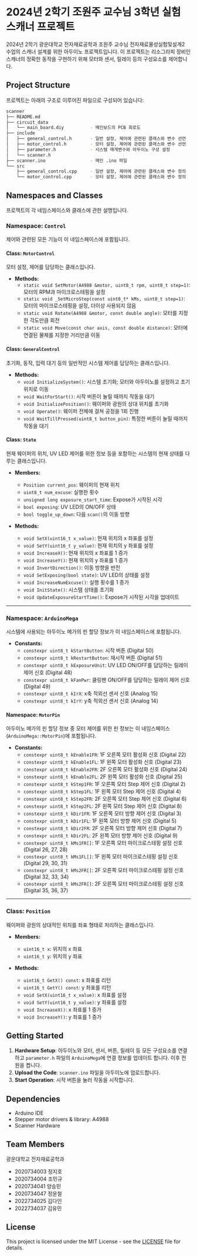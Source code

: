 # 2024년 2학기 조원주 교수님 3학년 실험 스캐너 프로젝트

2024년 2학기 광운대학교 전자재료공학과 조원주 교수님 전자재료물성실험및설계2 수업의 스캐너 설계를 위한 아두이노 프로젝트입니다. 이 프로젝트는 리소그라피 장비인 스캐너의 정확한 동작을 구현하기 위해 모터와 센서, 릴레이 등의 구성요소를 제어합니다.

## Project Structure

프로젝트는 아래의 구조로 이루어진 파일으로 구성되어 있습니다:

```bash
scanner
├── README.md
├── circuit_data               
│   └── main_board.diy          - 메인보드의 PCB 회로도
├── include
│   ├── general_control.h       - 일반 설정, 제어에 관련된 클래스와 변수 선언
│   ├── motor_control.h         - 모터 설정, 제어에 관련된 클래스와 변수 선언
│   ├── parameter.h             - 시스템 매개변수와 아두이노 구성 설정
│   └── scanner.h               
├── scanner.ino                 - 메인 .ino 파일
└── src
    ├── general_control.cpp     - 일반 설정, 제어에 관련된 클래스와 변수 정의
    └── motor_control.cpp       - 모터 설정, 제어에 관련된 클래스와 변수 정의
```

## Namespaces and Classes

프로젝트의 각 네임스페이스와 클래스에 관한 설명입니다. 

### Namespace: `Control`
제어와 관련된 모든 기능이 이 네임스페이스에 포함됩니다.

#### Class: `MotorControl`
모터 설정, 제어를 담당하는 클래스입니다. 

- **Methods:**
  - `static void SetMotor(A4988 &motor, uint8_t rpm, uint8_t step=1)`: 모터의 RPM과 마이크로스테핑을 설정
  - `static void _SetMicroStep(const uint8_t* kMs, uint8_t step=1)`: 모터의 마이크로스테핑을 설정, 더이상 사용되지 않음         
  - `static void Rotate(A4988 &motor, const double angle)`: 모터를 지정한 각도만큼 회전
  - `static void Move(const char axis, const double distance)`: 모터에 연결된 물체를 지정한 거리만큼 이동

#### Class: `GeneralControl`
초기화, 동작, 입력 대기 등의 일반적인 시스템 제어를 담당하는 클래스입니다.

- **Methods:**
  - `void InitializeSystem()`: 시스템 초기화; 모터와 아두이노를 설정하고 초기 위치로 이동 
  - `void WaitForStart()`: 시작 버튼이 눌릴 때까지 작동을 대기
  - `void InitializePosition()`: 웨이퍼와 광원의 상대 위치를 초기화
  - `void Operate()`: 웨이퍼 전체에 걸쳐 공정을 1회 진행
  - `void WaitTillPressed(uint8_t button_pin)`: 특정한 버튼이 눌릴 때까지 작동을 대기

#### Class: `State`
현재 웨이퍼의 위치, UV LED 제어를 위한 정보 등을 포함하는 시스템의 현재 상태를 다루는 클래스입니다.

- **Members:**
  - `Position current_pos`: 웨이퍼의 현재 위치
  - `uint8_t num_excuse`: 실행한 횟수
  - `unsigned long exposure_start_time`: Expose가 시작된 시각
  - `bool exposing`: UV LED의 ON/OFF 상태
  - `bool toggle_up_down`: 다음 `scan()`의 이동 방향

- **Methods:**
  - `void SetX(uint16_t x_value)`: 현재 위치의 x 좌표를 설정
  - `void SetY(uint16_t y_value)`: 현재 위치의 y 좌표를 설정
  - `void IncreaseX()`: 현재 위치의 x 좌표를 1 증가
  - `void IncreaseY()`: 현재 위치의 y 좌표를 1 증가
  - `void InvertDirection()`: 이동 방향을 반전
  - `void SetExposing(bool state)`: UV LED의 상태를 설정
  - `void IncreaseNumExcuse()`: 실행 횟수를 1 증가
  - `void InitState()`: 시스템 상태를 초기화
  - `void UpdateExposureStartTime()`: Expose가 시작된 시각을 업데이트

---

### Namespace: `ArduinoMega`
시스템에 사용되는 아두이노 메가의 핀 할당 정보가 이 네임스페이스에 포함됩니다.

- **Constants:**
  - `constexpr uint8_t kStartButton`: 시작 버튼 (Digital 50)
  - `constexpr uint8_t kRestartButton`: 재시작 버튼 (Digital 51)
  - `constexpr uint8_t kExposureUnit`: UV LED ON/OFF를 담당하는 릴레이 제어 신호 (Digital 48)
  - `constexpr uint8_t kFanPwr`: 쿨링팬 ON/OFF를 담당하는 릴레이 제어 신호 (Digital 49)
  - `constexpr uint8_t kIrX`: x축 적외선 센서 신호 (Analog 15)
  - `constexpr uint8_t kIrY`: y축 적외선 센서 신호 (Analog 14)

#### Namespace: `MotorPin`
아두이노 메가의 핀 할당 정보 중 모터 제어를 위한 핀 정보는 이 네임스페이스(`ArduinoMega::MotorPin`)에 포함됩니다.

- **Constants:**
  - `constexpr uint8_t kEnable1FR`: 1F 오른쪽 모터 활성화 신호 (Digital 22)
  - `constexpr uint8_t kEnable1FL`: 1F 왼쪽 모터 활성화 신호 (Digital 23)
  - `constexpr uint8_t kEnable2FR`: 2F 오른쪽 모터 활성화 신호 (Digital 24)
  - `constexpr uint8_t kEnable2FL`: 2F 왼쪽 모터 활성화 신호 (Digital 25)
  - `constexpr uint8_t kStep1FR`: 1F 오른쪽 모터 Step 제어 신호 (Digital 2)
  - `constexpr uint8_t kStep1FL`: 1F 왼쪽 모터 Step 제어 신호 (Digital 4)
  - `constexpr uint8_t kStep2FR`: 2F 오른쪽 모터 Step 제어 신호 (Digital 6)
  - `constexpr uint8_t kStep2FL`: 2F 왼쪽 모터 Step 제어 신호 (Digital 8)
  - `constexpr uint8_t kDir1FR`: 1F 오른쪽 모터 방향 제어 신호 (Digital 3)
  - `constexpr uint8_t kDir1FL`: 1F 왼쪽 모터 방향 제어 신호 (Digital 5)
  - `constexpr uint8_t kDir2FR`: 2F 오른쪽 모터 방향 제어 신호 (Digital 7)
  - `constexpr uint8_t kDir2FL`: 2F 왼쪽 모터 방향 제어 신호 (Digital 9)
  - `constexpr uint8_t kMs1FR[]`: 1F 오른쪽 모터 마이크로스테핑 설정 신호 (Digital 26, 27, 28)
  - `constexpr uint8_t kMs1FL[]`: 1F 왼쪽 모터 마이크로스테핑 설정 신호 (Digital 29, 30, 31)
  - `constexpr uint8_t kMs2FR[]`: 2F 오른쪽 모터 마이크로스테핑 설정 신호 (Digital 32, 33, 34)
  - `constexpr uint8_t kMs2FR[]`: 2F 오른쪽 모터 마이크로스테핑 설정 신호 (Digital 35, 36, 37)

---

### Class: `Position`
웨이퍼와 광원의 상대적인 위치를 좌표 형태로 처리하는 클래스입니다.

- **Members:**
  - `uint16_t x`: 위치의 x 좌표
  - `uint16_t y`: 위치의 y 좌표

- **Methods:**
  - `uint16_t GetX() const`: x 좌표를 리턴
  - `uint16_t GetY() const`: y 좌표를 리턴
  - `void SetX(uint16_t x_value)`: x 좌표를 설정
  - `void SetY(uint16_t y_value)`: y 좌표를 설정
  - `void IncreaseX()`: x 좌표를 1 증가
  - `void IncreaseY()`: y 좌표를 1 증가

## Getting Started

1. **Hardware Setup**: 아두이노와 모터, 센서, 버튼, 릴레이 등 모든 구성요소를 연결하고 `parameter.h` 파일의 `ArduinoMega`에 연결 정보를 업데이트 합니다. 이후 전원을 켭니다.
2. **Upload the Code**: `scanner.ino` 파일을 아두이노에 업로드합니다.
3. **Start Operation**: 시작 버튼을 눌러 작동을 시작합니다.

## Dependencies

- Arduino IDE
- Stepper motor drivers & library: A4988
- Scanner Hardware

## Team Members

광운대학교 전자재료공학과

- 2020734003 정지호
- 2020734004 조민규
- 2020734041 양승민
- 2020734047 정윤철
- 2022734025 김다인
- 2022734037 김유민

## License

This project is licensed under the MIT License - see the [LICENSE](LICENSE) file for details.
